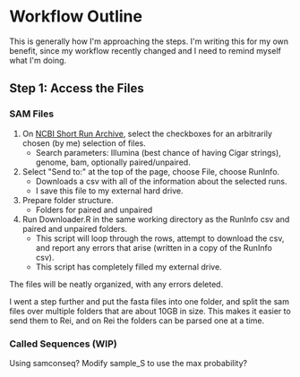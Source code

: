 # Workflow Outline

This is generally how I'm approaching the steps. I'm writing this for my own benefit, since my workflow recently changed and I need to remind myself what I'm doing.

## Step 1: Access the Files

### SAM Files

1. On [NCBI Short Run Archive](https://www.ncbi.nlm.nih.gov/sra/?term=txid2697049%5BOrganism:noexp%5D%20NOT%200[Mbases), select the checkboxes for an arbitrarily chosen (by me) selection of files.
    - Search parameters: Illumina (best chance of having Cigar strings), genome, bam, optionally paired/unpaired.
2. Select "Send to:" at the top of the page, choose File, choose RunInfo.
    - Downloads a csv with all of the information about the selected runs.
    - I save this file to my external hard drive.
3. Prepare folder structure.
    - Folders for paired and unpaired
4. Run Downloader.R in the same working directory as the RunInfo csv and paired and unpaired folders.
    - This script will loop through the rows, attempt to download the csv, and report any errors that arise (written in a copy of the RunInfo csv).
    - This script has completely filled my external drive.

The files will be neatly organized, with any errors deleted.

I went a step further and put the fasta files into one folder, and split the sam files over multiple folders that are about 10GB in size. This makes it easier to send them to Rei, and on Rei the folders can be parsed one at a time.

### Called Sequences (WIP)

Using samconseq?
Modify sample_S to use the max probability?



